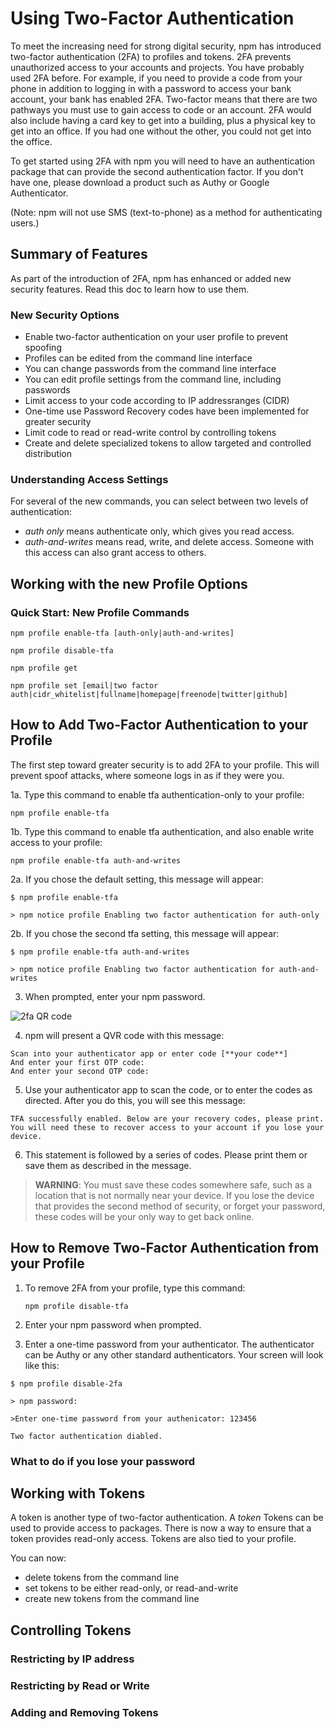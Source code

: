 <!--
title: 16 - Using two-factor authentication
featured: true
-->

# Using Two-Factor Authentication

To meet the increasing need for strong digital security, npm has introduced two-factor authentication (2FA) to profiles and tokens. 2FA prevents unauthorized access to your accounts and projects. You have probably used 2FA before. For example, if you need to provide a code from your phone in addition to logging in with a password to access your bank account, your bank has enabled 2FA. Two-factor means that there are two pathways you must use to gain access to code or an account. 2FA would also include having a card key to get into a building, plus a physical key to get into an office. If you had one without the other, you could not get into the office. 

To get started using 2FA with npm you will need to have an authentication package that can provide the second authentication factor. If you don't have one, please download a product such as Authy or Google Authenticator. 

(Note: npm will not use SMS (text-to-phone) as a method for authenticating users.)

## Summary of Features

As part of the introduction of 2FA, npm has enhanced or added new security features. Read this doc to learn how to use them.

### New Security Options 

* Enable two-factor authentication on your user profile to prevent spoofing
* Profiles can be edited from the command line interface
* You can change passwords from the command line interface 
* You can edit profile settings from the command line, including passwords
* Limit access to your code according to IP addressranges (CIDR) 
* One-time use Password Recovery codes have been implemented for greater security
* Limit code to read or read-write control by controlling tokens 
* Create and delete specialized tokens to allow targeted and controlled distribution 

### Understanding Access Settings

For several of the new commands, you can select between two levels of authentication:

*   *auth only* means authenticate only, which gives you read access. 
*   *auth-and-writes* means read, write, and delete access. Someone with this access can also grant access to others. 

## Working with the new Profile Options

### Quick Start: New Profile Commands

  `npm profile enable-tfa [auth-only|auth-and-writes]`

  `npm profile disable-tfa`

  `npm profile get`

  `npm profile set [email|two factor auth|cidr_whitelist|fullname|homepage|freenode|twitter|github]`

## How to Add Two-Factor Authentication to your Profile 

The first step toward greater security is to add 2FA to your profile. This will prevent spoof attacks, where someone logs in as if they were you. 

1a. Type this command to enable tfa authentication-only to your profile:

`npm profile enable-tfa`

1b. Type this command to enable tfa authentication, and also enable write access to your profile: 

`npm profile enable-tfa auth-and-writes`

 2a. If you chose the default setting, this message will appear: 
````
$ npm profile enable-tfa

> npm notice profile Enabling two factor authentication for auth-only
````

 2b. If you chose the second tfa setting, this message will appear: 
````
$ npm profile enable-tfa auth-and-writes

> npm notice profile Enabling two factor authentication for auth-and-writes
````

3. When prompted, enter your npm password.

![2fa QR code](/images/2fa-QR-code.png)

4. npm will present a QVR code with this message:

````
Scan into your authenticator app or enter code [**your code**]
And enter your first OTP code:
And enter your second OTP code:
````
5. Use your authenticator app to scan the code, or to enter the codes as directed. After you do this, you will see this message:

````
TFA successfully enabled. Below are your recovery codes, please print. 
You will need these to recover access to your account if you lose your device.
````

6. This statement is followed by a series of codes. Please print them or save them as described in the message. 

>**WARNING**: You must save these codes somewhere safe, such as a location that is not normally near your device. If you lose the device that provides the second method of security, or forget your password, these codes will be your only way to get back online. 

## How to Remove Two-Factor Authentication from your Profile

1. To remove 2FA from your profile, type this command:

   `npm profile disable-tfa`
  
2. Enter your npm password when prompted. 

3. Enter a one-time password from your authenticator. The authenticator can be Authy or any other standard authenticators. Your screen will look like this:

````
$ npm profile disable-2fa

> npm password:

>Enter one-time password from your authenicator: 123456

Two factor authentication diabled. 
````

### What to do if you lose your password
 
## Working with Tokens 

A token is another type of two-factor authentication. A *token*
Tokens can be used to provide access to packages. There is now a way to ensure that a token provides read-only access. Tokens are also tied to your profile.

You can now:
* delete tokens from the command line
* set tokens to be either read-only, or read-and-write
* create new tokens from the command line

## Controlling Tokens 

### Restricting by IP address

### Restricting by Read or Write

### Adding and Removing Tokens
